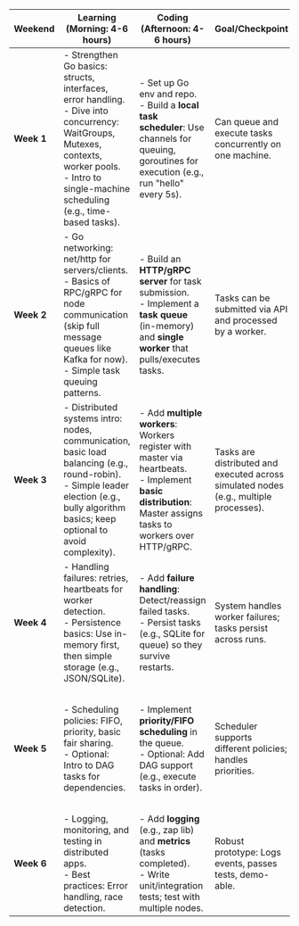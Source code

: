 
| Weekend    | Learning (Morning: 4-6 hours)                                                                                                                                                                           | Coding (Afternoon: 4-6 hours)                                                                                                                                   | Goal/Checkpoint                                                                       | Key Resources                                                                                                                                                                                                                                                                                                                                                                                            |
| ---------- | ------------------------------------------------------------------------------------------------------------------------------------------------------------------------------------------------------- | --------------------------------------------------------------------------------------------------------------------------------------------------------------- | ------------------------------------------------------------------------------------- | -------------------------------------------------------------------------------------------------------------------------------------------------------------------------------------------------------------------------------------------------------------------------------------------------------------------------------------------------------------------------------------------------------- |
| **Week 1** | - Strengthen Go basics: structs, interfaces, error handling.<br>- Dive into concurrency: WaitGroups, Mutexes, contexts, worker pools.<br>- Intro to single-machine scheduling (e.g., time-based tasks). | - Set up Go env and repo.<br>- Build a **local task scheduler**: Use channels for queuing, goroutines for execution (e.g., run "hello" every 5s).               | Can queue and execute tasks concurrently on one machine.                              | - Go Tour (basics/concurrency): https://go.dev/tour/welcome/1<br>- Concurrency tutorial: https://dev.to/kittipat1413/concurrency-in-go-a-practical-guide-with-hands-on-examples-37od <br>- Beginner concurrency video: https://www.youtube.com/watch?v=y2jP45S9BHk                                                                                                                                       |
| **Week 2** | - Go networking: net/http for servers/clients.<br>- Basics of RPC/gRPC for node communication (skip full message queues like Kafka for now).<br>- Simple task queuing patterns.                         | - Build an **HTTP/gRPC server** for task submission.<br>- Implement a **task queue** (in-memory) and **single worker** that pulls/executes tasks.               | Tasks can be submitted via API and processed by a worker.                             | - HTTP server tutorial: https://www.digitalocean.com/community/tutorials/how-to-make-an-http-server-in-go <br>- gRPC basics: https://grpc.io/docs/languages/go/basics/ <br>- gRPC video tutorial: https://www.youtube.com/watch?v=mPESsBfUKkc                                                                                                                                                            |
| **Week 3** | - Distributed systems intro: nodes, communication, basic load balancing (e.g., round-robin).<br>- Simple leader election (e.g., bully algorithm basics; keep optional to avoid complexity).             | - Add **multiple workers**: Workers register with master via heartbeats.<br>- Implement **basic distribution**: Master assigns tasks to workers over HTTP/gRPC. | Tasks are distributed and executed across simulated nodes (e.g., multiple processes). | - DS beginner guide: https://techbelle.medium.com/one-beginners-guide-to-learning-about-distributed-systems-7c8528c2fcaf <br>- DS video: https://www.confluent.io/learn/distributed-systems/  (overview section)<br>- Leader election in Go: https://medium.com/@jitenderkmr/leader-election-using-bully-algorithm-in-go-60ec03bd277c                                                                    |
| **Week 4** | - Handling failures: retries, heartbeats for worker detection.<br>- Persistence basics: Use in-memory first, then simple storage (e.g., JSON/SQLite).                                                   | - Add **failure handling**: Detect/reassign failed tasks.<br>- Persist tasks (e.g., SQLite for queue) so they survive restarts.                                 | System handles worker failures; tasks persist across runs.                            | - Distributed scheduler tutorial: https://jyotinder.substack.com/p/designing-a-distributed-task-scheduler <br>- Failure handling in DS: https://www.geeksforgeeks.org/computer-networks/distributed-systems-tutorial/  (persistence section)<br>- Etcd-based scheduler (for inspiration): https://dev.to/jones_charles_ad50858dbc0/building-a-distributed-task-scheduler-with-etcd-a-hands-on-guide-1eld |
| **Week 5** | - Scheduling policies: FIFO, priority, basic fair sharing.<br>- Optional: Intro to DAG tasks for dependencies.                                                                                          | - Implement **priority/FIFO scheduling** in the queue.<br>- Optional: Add DAG support (e.g., execute tasks in order).                                           | Scheduler supports different policies; handles priorities.                            | - Task policies in Go: https://medium.com/@murataslan1/mastering-task-scheduling-in-go-gron-jobrunner-and-gocron-0123d5c4ee95 <br>- Go scheduler tutorial: https://dev.to/jones_charles_ad50858dbc0/building-a-go-concurrency-task-scheduler-efficient-task-processing-unleashed-4fhg <br>- Job scheduler impl: https://reintech.io/blog/implementing-job-scheduler-in-go                                |
| **Week 6** | - Logging, monitoring, and testing in distributed apps.<br>- Best practices: Error handling, race detection.                                                                                            | - Add **logging** (e.g., zap lib) and **metrics** (tasks completed).<br>- Write unit/integration tests; test with multiple nodes.                               | Robust prototype: Logs events, passes tests, demo-able.                               | - Testing in Go: https://go.dev/doc/tutorial/add-a-test (official)<br>- Distributed testing: https://www.youtube.com/watch?v=UfmzataUVYc  (gocron video, testing part)<br>- Full scheduler example: https://github.com/JyotinderSingh/TaskMaster                                                                                                                                                         |
